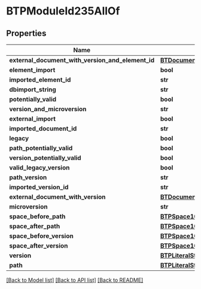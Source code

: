 # BTPModuleId235AllOf

## Properties
Name | Type | Description | Notes
------------ | ------------- | ------------- | -------------
**external_document_with_version_and_element_id** | [**BTDocumentWithVersionAndElementId**](BTDocumentWithVersionAndElementId.md) |  | [optional] 
**element_import** | **bool** |  | [optional] 
**imported_element_id** | **str** |  | [optional] 
**dbimport_string** | **str** |  | [optional] 
**potentially_valid** | **bool** |  | [optional] 
**version_and_microversion** | **str** |  | [optional] 
**external_import** | **bool** |  | [optional] 
**imported_document_id** | **str** |  | [optional] 
**legacy** | **bool** |  | [optional] 
**path_potentially_valid** | **bool** |  | [optional] 
**version_potentially_valid** | **bool** |  | [optional] 
**valid_legacy_version** | **bool** |  | [optional] 
**path_version** | **str** |  | [optional] 
**imported_version_id** | **str** |  | [optional] 
**external_document_with_version** | [**BTDocumentWithVersionId**](BTDocumentWithVersionId.md) |  | [optional] 
**microversion** | **str** |  | [optional] 
**space_before_path** | [**BTPSpace10**](BTPSpace10.md) |  | [optional] 
**space_after_path** | [**BTPSpace10**](BTPSpace10.md) |  | [optional] 
**space_before_version** | [**BTPSpace10**](BTPSpace10.md) |  | [optional] 
**space_after_version** | [**BTPSpace10**](BTPSpace10.md) |  | [optional] 
**version** | [**BTPLiteralString259**](BTPLiteralString259.md) |  | [optional] 
**path** | [**BTPLiteralString259**](BTPLiteralString259.md) |  | [optional] 

[[Back to Model list]](../README.md#documentation-for-models) [[Back to API list]](../README.md#documentation-for-api-endpoints) [[Back to README]](../README.md)


